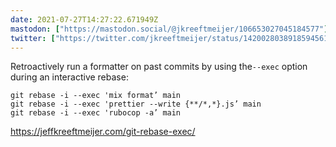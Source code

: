 ```yaml
---
date: 2021-07-27T14:27:22.671949Z
mastodon: ["https://mastodon.social/@jkreeftmeijer/106653027045184577"]
twitter: ["https://twitter.com/jkreeftmeijer/status/1420028038918594561"]
---
```

Retroactively run a formatter on past commits by using the`--exec` option during an interactive rebase:

    git rebase -i --exec 'mix format’ main
    git rebase -i --exec 'prettier --write {**/*,*}.js’ main
    git rebase -i --exec 'rubocop -a’ main

https://jeffkreeftmeijer.com/git-rebase-exec/
